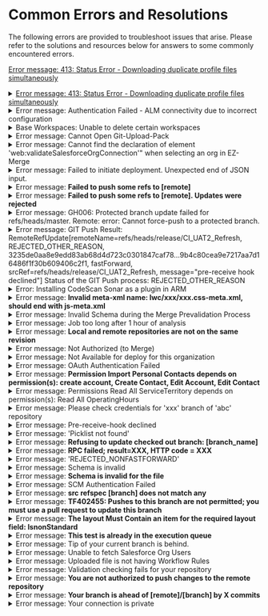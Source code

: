 # Common Errors and Resolutions

The following errors are provided to troubleshoot issues that arise. Please refer to the solutions and resources below for answers to some commonly encountered errors.

[Error message: 413: Status Error - Downloading duplicate profile files simultaneously](https://knowledgebase.autorabit.com/~/revisions/3VI0zaSEEP3zDMr0Tue8/product-guides/arm/troubleshoot/arm-faqs/common-errors-and-resolutions/error-message-413-status-error-downloading-duplicate-profile-files-simultaneously)

<details>

<summary><a href="https://knowledgebase.autorabit.com/~/revisions/3VI0zaSEEP3zDMr0Tue8/product-guides/arm/troubleshoot/arm-faqs/common-errors-and-resolutions/error-message-413-status-error-downloading-duplicate-profile-files-simultaneously">Error message: 413: Status Error - Downloading duplicate profile files simultaneously</a></summary>



</details>

<details>

<summary>Error message: Authentication Failed - ALM connectivity due to incorrect configuration</summary>

This error may occur when users are selecting an ALM on the EZ-Commit screen. VPN connectivity appears to be the source of intermittent ALM connectivity issues; the ALM is incorrectly configured. To correct this issue:&#x20;

* On the My Account screen, look for the ALM configuration.&#x20;
* To reauthenticate your ALM configuration, click the Test Connection icon to verify your credentials.

If the steps above do not work, create a new credential and link it to your ALM account.

</details>

<details>

<summary>Base Workspaces: Unable to delete certain workspaces</summary>

Despite having admin privileges in your instance, you are unable to delete certain workspaces, as the Delete button appears grayed out, as shown in the screenshot below.

<figure><img src="../../../../.gitbook/assets/image (1751).png" alt=""><figcaption><p>Base Workspaces</p></figcaption></figure>

The reason the Delete button is grayed out is that these workspaces are classified as Base Workspaces. Base workspaces are directly linked to a branch in your instance, and they cannot be deleted unless the associated branch is unregistered from AutoRABIT. When you register a new branch, a workspace is created, and they are tightly connected.

If you still wish to remove any workspace where the delete option is grayed out, please ensure that the related branch is no longer needed, and proceed to unregister the branch. Once the branch is unregistered, you will be able to delete the associated workspace.

</details>

<details>

<summary>Error message: Cannot Open Git-Upload-Pack</summary>

Users may encounter this error message when trying to register the Bitbucket repository. This occurs when:

* The Bitbucket account is locked.
* When registering the Bitbucket repository, the wrong credentials were used.
* The IT/Network team has whitelisted ARM's IP address.

To resolve this issue:

* Try recreating a new credential and updating the credentials under the **Admin > Credential** section.
* Re-register your bitbucket repository in ARM.

</details>

<details>

<summary>Error message: Cannot find the declaration of element 'web:validateSalesforceOrgConnection'" when selecting an org in EZ-Merge</summary>

The error below pops up while selecting the org for merge validation: `cvc-elt.1.a: Cannot find the declaration of element 'web:validateSalesforceOrgConnection'`

**Cause of the issue:** This may be due to a cache problem while selecting the Salesforce Org.

**Resolution:** Clearing the browser cache and refreshing the browser will resolve the issue.

</details>

<details>

<summary>Error message: Failed to initiate deployment. Unexpected end of JSON input.</summary>

When running a CI job, if any of the folders in the remote repository has an empty **JSON** file, that will cause SFDX commands to fail with an incorrect JSON error. Delete the **empty JSON file(s)** from the remote repository to resolve this issue and re-run the CI job.

</details>

<details>

<summary>Error message: <strong>Failed to push some refs to [remote]</strong></summary>

This error typically happens when you try to push to a remote repository, but your local branch is behind the remote branch. You need to pull the latest changes from the remote repository before you can push your changes.

</details>

<details>

<summary>Error message: <strong>Failed to push some refs to [remote]. Updates were rejected</strong></summary>

This error usually occurs when you try to push a commit to a target branch, but the `HEAD` has been updated by someone else after you started your merge. You need to fetch the latest changes from the remote repository using **git fetch** and then merge them into your local branch using **git merge** before attempting to push again. You **can’t re-push** because:

* Your merge commit references an **older state** of the target branch.
* Re-pushing would **skip** newer commits, which could cause lost work or conflicts.

You need to **re-perform the merge** using the latest version of the target branch.

</details>

<details>

<summary>Error message: GH006: Protected branch update failed for refs/heads/master. Remote: error: Cannot force-push to a protected branch.</summary>

This error may be encountered while attempting to commit changes for a production organization to the GitHub master branch. This occurred because protected branches do not allow force-pushes. Get in touch with your Administrator to turn off the protection on that branch.

</details>

<details>

<summary>Error message: GIT Push Result: RemoteRefUpdate[remoteName=refs/heads/release/CI_UAT2_Refresh, REJECTED_OTHER_REASON, 3235de0aa8e9edd83ab68d4d723c0301847caf78...9b4c80cea9e7217aa7d16486f1f30b609406c2f1, fastForward, srcRef=refs/heads/release/CI_UAT2_Refresh, message="pre-receive hook declined"] Status of the GIT Push process: REJECTED_OTHER_REASON</summary>

Multiple Branching Baseline jobs show no local modifications to commit. As a result, the following error message is thrown. This occurs when one of your commit messages is missing a valid issue key:&#x20;

9b4c80c: Commit From AutoRABIT \[Branch Baseline] \[LabelName:UAT2 Baseline]

Cross-verify the following things:

* Create a new repository link where the key should include part of the commit comment from AutoRABIT or
* Modify the existing Repository Link’s Key to align with the AutoRABIT Branching Baseline commit comment or
* &#x20;Disable the Repository Link.

For more content, refer to![](<../../../../.gitbook/assets/image (783).png>)[Link to a web service | Bitbucket Cloud | Atlassian Support](https://support.atlassian.com/bitbucket-cloud/docs/link-to-a-web-service/).

</details>

<details>

<summary>Error: Installing CodeScan Sonar as a plugin in ARM</summary>

This occurs when using an old version of CodeScan. Install the most recent version of CodeScan to avoid any installation errors.

</details>

<details>

<summary>Error message: <strong>Invalid meta-xml name: lwc/xxx/xxx.css-meta.xml, should end with js-meta.xml</strong></summary>

When a deployment fails, this error usually occurs due to behavior in the Salesforce CLI 7.83 version. When retrieving the LWC components, it retrieves .css-meta.xml rather than .js-meta.xml file, which results in the deployment failing. Try renaming the .css-meta.xml file to .js-meta.xml and running the deployment again. Salesforce stopped maintaining SFDX v7 in April 2023 and no longer provides updates, bug fixes, or technical support.&#x20;

</details>

<details>

<summary>Error message: Invalid Schema during the Merge Prevalidation Process</summary>

This issue will occur if there are any special characters like the one below and if the string (length=7) is considered a GIT conflict (it is a GIT behavior), it will not perform the Merge.

Special Characters: '>' ; '<' ; '|' ; '=' &#x20;

We recommend limiting the above four special characters to fewer than 7 to avoid such problems.

For example, in the Class file, if you observe this **">>>>>>>"** character string (length=7), then update it to less than 7 in the branch itself and rerun the Merge operation.

</details>

<details>

<summary>Error message: Job too long after 1 hour of analysis</summary>

In CodeScan Cloud, the default setting for unit test timeouts is **1 hour (3600 seconds)** for limited Metadata analysis. These timeouts might not be enough if your project has a lot of metadata. This is the reason behind the error message.

Increase the timeouts to avoid this problem:

1. Click **Project Settings > General Settings** in your Project Overview.
2. Click the **CodeScan** tab on the left and modify the timeout under the **Unit Test Timeout** once you're in **General Settings**.

</details>

<details>

<summary>Error message: <strong>Local and remote repositories are not on the same revision</strong></summary>

There are several possible explanations for AutoRABIT to throw an error **"local and remote repo is not on same revision"**:

1. The local repository is out of date.
2. The branch that contains the commit was deleted, so the commit is no longer referenced.
3. Someone force-pushed the commit.

</details>

<details>

<summary>Error message: Not Authorized (to Merge)</summary>

This error message occurs when performing a merge when credentials are not properly mapped in ARM. Follow the steps below to resolve this issue.

1. In Azure, create a new token.
2. In ARM, go to **Admin > Credential** and create a new credential.
3. Re-test the connection after mapping the credential to your version control branch (in the _**Profile**_ section).

If the test connection for the mapped repository and branch fails, we recommend upgrading your password and altering the credential in the credential section, then retrying the connection.

</details>

<details>

<summary>Error message: Not Available for deploy for this organization</summary>

Getting the ''Not Available for deploy for this organization'' error message while deploying the Apex class to the target org can occur when your Salesforce user has an Integration license assigned.

<figure><img src="../../../../.gitbook/assets/image (1750).png" alt=""><figcaption></figcaption></figure>

While this license generally allows users to validate and deploy standard or custom objects and fields, it is usually insufficient for deploying most other metadata types. For example, if you are trying to deploy new or updated permissions or custom items like Flows or Apex, the Integration license is likely to result in one of the following two errors:

* &#x20;"&#x49;_&#x6E;sufficient access rights on cross-reference id"_
* &#x20;_"not available for deploy for this organization_''

**Troubleshooting Steps**

1. Ensure your Salesforce deployment user has all the necessary permissions to deploy the metadata item to the target organization.
2. If you're unsure about which user permission(s) are required for the deployment, we recommend consulting with the administrators who manage the organization’s permissions. They are the best resources to assist you.
3. Check whether both environments being compared are using the same API version. Differences in metadata API versions between the source and target organizations may lead to validation errors.

{% hint style="info" %}
**Note**: _Please note that this error originates from Salesforce rather than AutoRABIT. Nevertheless, we are committed to offering support based on our collective experience with the Metadata API. Our goal is to assist you in navigating this issue and, when possible, help you find a solution. If a resolution is not achievable, we may recommend reaching out to Salesforce support for additional assistance. Thank you for your understanding._
{% endhint %}

</details>

<details>

<summary>Error message: OAuth Authentication Failed</summary>

Users may encounter this error when trying to register a Salesforce environment in ARM. This occurs when users do not use the My Domain URL when adding the Salesforce org to ARM. To correct this error, use **My Domain URL** while registering a Salesforce org in ARM.

</details>

<details>

<summary>Error message: <strong>Permission Import Personal Contacts depends on permission(s): create account, Create Contact, Edit Account, Edit Contact</strong></summary>

Please refer to this article, [https://developer.salesforce.com/forums/?id=906F00000008lFkIAI](https://developer.salesforce.com/forums/?id=906F00000008lFkIAI)

</details>

<details>

<summary>Error message: Permissions Read All ServiceTerritory depends on permission(s): Read All OperatingHours</summary>

Please refer to this article: [https://developer.salesforce.com/forums/?id=906F0000000AkbzIAC](https://developer.salesforce.com/forums/?id=906F0000000AkbzIAC).

</details>

<details>

<summary>Error message: Please check credentials for 'xxx' branch of 'abc' repository</summary>

Users may encounter this error when trying to connect to the Bitbucket repo, which typically relates to user permissions.  If you are using the wrong file format for the **package.xml,** then the above error occurs. Check the permissions you have on your Bitbucket repository with the repository owner/administrator. Request permissions other users have if you don't have the needed permissions.

</details>

<details>

<summary>Error message: Pre-receive-hook declined</summary>

This error is usually returned when you have some branch restrictions set up in your repository and the commit you are trying to push does not meet the requirements of that branch restriction.

</details>

<details>

<summary>Error message: 'Picklist not found'</summary>

The potential causes of _Picklist not found_ error-related Merge/Commit Prevalidation deployment failures are listed below, along with the procedures you need to follow to fix them:

* **Verify the field name:** Verify the API name or the label of the picklist field you're trying to reference and the spelling and capitalization of your source.
* **Check the object:** Verify the object you're working with has the picklist field you're looking for. Locate the proper object by going to the **Object Manager** in **Salesforce Setup**. Look for the disputed field in the **Fields & Relationships** section in the target org.
* **Validate field-level security:** Make sure the user or profile you're using can see and access the picklist field. Ensure the user has the appropriate permissions to see and update the field by checking the field-level security settings for their profile. Check the **field-level security settings** to ensure the user's profile has appropriate permissions to view and edit the field.
* **Consider record types:** If your Salesforce org utilizes record types, check to see if the picklist field is specific to a particular record type. If it is, ensure that the user or profile you're using has access to the relevant record type.
* **Consider field dependencies:** If the picklist field has any field dependencies or controlling fields, ensure that the controlling field values are set correctly. If the controlling field values are incorrect or incompatible, it can lead to the "picklist field not found" error.

</details>

<details>

<summary>Error message: <strong>Refusing to update checked out branch: [branch_name]</strong></summary>

This error occurs when you try to push to the branch you currently have checked out. To resolve this, you can either switch to a different branch or create a new branch to work on.

</details>

<details>

<summary>Error message: <strong>RPC failed; result=XXX, HTTP code = XXX</strong></summary>

This error is often related to network issues or server misconfigurations. It can occur when pushing large files or when the Git server is experiencing problems. Checking your network connection and trying again later may resolve this error.

</details>

<details>

<summary>Error message: 'REJECTED_NONFASTFORWARD'</summary>

Suppose the error REJECTED\_NONFASTFORWARD is thrown in your EZ-Commit; in that case, the issue is specific to your repository, and the error occurs at the GIT version control level when multiple developers try to modify a file simultaneously. If you reencounter this issue, please wait a few minutes and reattempt the commit.

</details>

<details>

<summary>Error message: Schema is invalid</summary>

Users may encounter this error when a merge is failing for metadata members. This is due to an invalid structure. If there are any **special characters** like '**>**', '**<**', '**|**', '**=**', and the **string(length =7)**, this is considered a GIT conflict (a GIT behavior), which will cause the merge to fail. To prevent this, we recommend that you limit the previously mentioned unique characters to less than seven (7).&#x20;

For example, if you observe ">>>>>>>" character string(length =7) in any of the Apex Class files or any metadata member files, then update it to less than 7 in the branch itself and re-run the Merge.

</details>

<details>

<summary>Error message: <strong>Schema is invalid for the file</strong></summary>

Users may encounter this error when trying to perform a merge due to invalid characters like (>>>, <<<) symbols used in the file. To resolve, download the merge conflict files and validate the characters present in those XML files.

</details>

<details>

<summary>Error message: SCM Authentication Failed</summary>

When a commit returns this error, it is either because:&#x20;

* Version control mapped to your Salesforce org user is incorrect.
* Your user credentials are incorrectly configured in ARM.

1. Ensure your account is correctly mapped with the version control branch to reflect the commits under your name.
2. Verify your credentials in the **Admin > Credential Manager** section and authenticate the connection again.

</details>

<details>

<summary>Error message: <strong>src refspec [branch] does not match any</strong></summary>

This error occurs when you try to push a branch that doesn't exist locally or has a different name. Ensure that the branch exists and that you have the correct name.

</details>

<details>

<summary>Error message: <strong>TF402455: Pushes to this branch are not permitted; you must use a pull request to update this branch</strong></summary>

This error may be encountered while attempting to commit changes for the production organization to the GitHub master branch.  This is expected. When the branch is set with the branch policy, you cannot push it directly and need to create a pull request to update it. Once you remove the branch policy, you should have the ability to push changes to the master branch. Please contact the GitHub Administrator to request push permissions.

</details>

<details>

<summary>Error message: <strong>The layout Must Contain an item for the required layout field: IsnonStandard</strong></summary>

Please refer to this article, [https://developer.salesforce.com/forums/?id=906F00000008sDkIAI](https://developer.salesforce.com/forums/?id=906F00000008sDkIAI)

</details>

<details>

<summary>Error message: <strong>This test is already in the execution queue</strong></summary>

When generating a code coverage report for a registered Salesforce org, the test fails with this error if the Apex test execution takes a long time. Go to **TAF > Apex Test Execution** and clear all of the tests in the queue, then run the code coverage report through ARM again.

</details>

<details>

<summary>Error message: Tip of your current branch is behind.</summary>

This error usually occurs when you try to push a commit to a target branch, but the `HEAD` has been updated by someone else after you started your merge. You need to fetch the latest changes from the remote repository using **git fetch** and then merge them into your local branch using **git merge** before attempting to push again. You **can’t re-push** because:

* Your merge commit references an **older state** of the target branch.
* Re-pushing would **skip** newer commits, which could cause lost work or conflicts.

You need to **re-perform the merge** using the latest version of the target branch.

</details>

<details>

<summary>Error message: Unable to fetch Salesforce Org Users</summary>

This error may be encountered when a user tries to access the Salesforce Org in the ARM Version Control, CI Jobs, Deployment, and SFDX Modules. This may occur due to an invalid username, password, or security token, if the user is locked out, or if the Salesforce API version is incorrectly configured.&#x20;

Upgrade the API source flow in your Salesforce org to the most recent version and maintain the same Salesforce version in ARM by going to **Admin > My Account > My Salesforce Settings** and updating the API version.

</details>

<details>

<summary>Error message: Uploaded file is not having Workflow Rules</summary>

This occur may occur when environment provisioning jobs are failing due to using the wrong file format for the **package.xml** file. Upload the correct package.xml file during the creation of environment provisioning jobs.

</details>

<details>

<summary>Error message: Validation checking fails for your repository</summary>

Users may encounter this error message when a Merge is failed. This occurs when repository credentials are expired or have been modified and not updated in ARM.&#x20;

1. Navigate to **Admin > VC repos**, select your repository, and perform a test connection. Please verify your repository credentials are not expired or modified.
2. Re-run the CI job after you confirm that the repository connection is successful.

</details>

<details>

<summary>Error message: <strong>You are not authorized to push changes to the remote repository</strong></summary>

This error occurs during the branching baseline operation when version control credentials are insufficient for pushing changes to a branch. This indicates that you have read permissions but not write permissions. After updating your permissions, re-run a new branching baseline operation.

</details>

<details>

<summary>Error message: <strong>Your branch is ahead of [remote]/[branch] by X commits</strong></summary>

This error message indicates that your local branch has commits that haven't been pushed to the remote branch. To resolve this, you can either push your local commits using **git push** or discard your local commits using **git reset** or **git stash**.

</details>

<details>

<summary>Error message: Your connection is private</summary>

If you are unable to connect to the ARM instance and get this error, it is due to cache and cookies in your system. To resolve this issue, follow the steps below.

1. On your computer, open **Chrome**.
2. At the top right, click **More**.
3. Click **More tools**.
4. Clear **browsing data**.
5. At the top, choose a **time range**. To delete everything, select **All time**.
6. Next to **Cookies and other site data** and **Cached images and files,** check the boxes.
7. Click **Clear data**.
8. Now, log in to your instances using the new browser tab.

</details>

